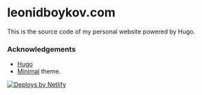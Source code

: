 # leonidboykov.com

This is the source code of my personal website powered by Hugo.

### Acknowledgements

* [Hugo](https://gohugo.io/)
* [Minimal](https://github.com/calintat/minimal) theme.

[![Deploys by Netlify](https://www.netlify.com/img/global/badges/netlify-dark.svg)](https://www.netlify.com)

